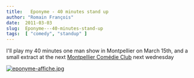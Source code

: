 ```yaml
---
title:   Eponyme - 40 minutes stand up
author: "Romain François"
date:  2011-03-03
slug:  Eponyme---40-minutes-stand-up
tags:  [ "comedy", "standup" ]
---
```

<div class="post-content">
<p>I'll play my 40 minutes one man show in Montpellier on March 15th, and a small extract at the next <a href="http://www.facebook.com/profile.php?id=100001999794951">Montpellier Comédie Club</a> next wednesday</p>

<a href="/public/comedy/eponyme-affiche.jpg"><img src="/public/comedy/.eponyme-affiche_m.jpg" alt="eponyme-affiche.jpg" style="margin: 0 auto; display: block;" title="eponyme-affiche.jpg, mar. 2011"></a>
</div>
